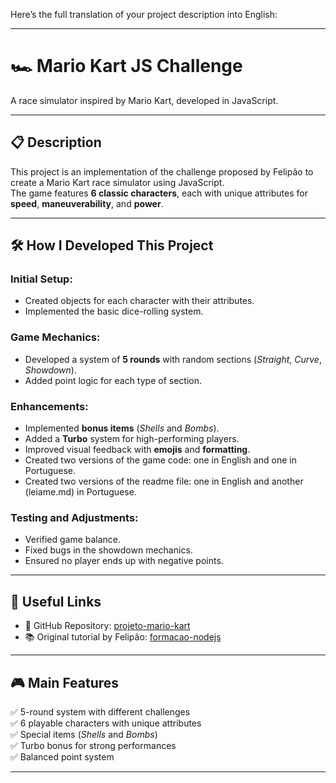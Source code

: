 Here’s the full translation of your project description into English:

---

# 🏎️ Mario Kart JS Challenge

A race simulator inspired by Mario Kart, developed in JavaScript.

---

## 📋 Description

This project is an implementation of the challenge proposed by Felipão to create a Mario Kart race simulator using JavaScript.  
The game features **6 classic characters**, each with unique attributes for **speed**, **maneuverability**, and **power**.

---

## 🛠️ How I Developed This Project

### Initial Setup:
- Created objects for each character with their attributes.
- Implemented the basic dice-rolling system.

### Game Mechanics:
- Developed a system of **5 rounds** with random sections (_Straight_, _Curve_, _Showdown_).
- Added point logic for each type of section.

### Enhancements:
- Implemented **bonus items** (_Shells_ and _Bombs_).
- Added a **Turbo** system for high-performing players.
- Improved visual feedback with **emojis** and **formatting**.
- Created two versions of the game code: one in English and one in Portuguese.
- Created two versions of the readme file: one in English and another (leiame.md) in Portuguese.

### Testing and Adjustments:
- Verified game balance.
- Fixed bugs in the showdown mechanics.
- Ensured no player ends up with negative points.

---

## 🔗 Useful Links

- 🔧 GitHub Repository: [projeto-mario-kart](https://github.com/lorac-2/projeto-mario-kart.git)  
- 📚 Original tutorial by Felipão: [formacao-nodejs](https://github.com/lorac-2/formacao-nodejs.git)

---

## 🎮 Main Features

✅ 5-round system with different challenges  
✅ 6 playable characters with unique attributes  
✅ Special items (*Shells* and *Bombs*)  
✅ Turbo bonus for strong performances  
✅ Balanced point system

---


